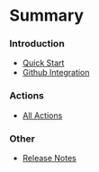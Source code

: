# Summary

### Introduction

* [Quick Start](quick-start.md)
* [Github Integration](github.md)

### Actions

* [All Actions](actions.md)

### Other

* [Release Notes](../CHANGELOG.md)
